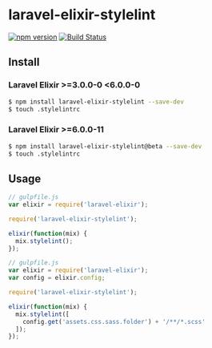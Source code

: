 # laravel-elixir-stylelint

[![npm version](https://badge.fury.io/js/laravel-elixir-stylelint.svg)](https://badge.fury.io/js/laravel-elixir-stylelint)
[![Build Status](https://travis-ci.org/ponko2/laravel-elixir-stylelint.svg?branch=master)](https://travis-ci.org/ponko2/laravel-elixir-stylelint)

## Install

### Laravel Elixir >=3.0.0-0 <6.0.0-0

```sh
$ npm install laravel-elixir-stylelint --save-dev
$ touch .stylelintrc
```

### Laravel Elixir >=6.0.0-11

```sh
$ npm install laravel-elixir-stylelint@beta --save-dev
$ touch .stylelintrc
```

## Usage

```javascript
// gulpfile.js
var elixir = require('laravel-elixir');

require('laravel-elixir-stylelint');

elixir(function(mix) {
  mix.stylelint();
});
```

```javascript
// gulpfile.js
var elixir = require('laravel-elixir');
var config = elixir.config;

require('laravel-elixir-stylelint');

elixir(function(mix) {
  mix.stylelint([
    config.get('assets.css.sass.folder') + '/**/*.scss'
  ]);
});
```
